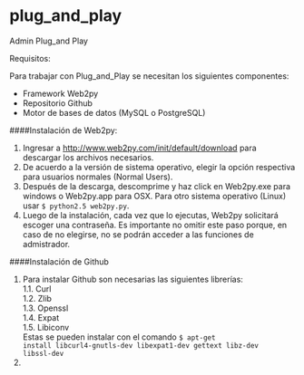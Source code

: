 plug_and_play
=============

Admin Plug_and Play

Requisitos:

Para trabajar con Plug_and_Play se necesitan los siguientes componentes:

* Framework Web2py
* Repositorio Github
* Motor de bases de datos (MySQL o PostgreSQL)
 

####Instalación de Web2py:

1. Ingresar a http://www.web2py.com/init/default/download para descargar los archivos necesarios.
2. De acuerdo a la versión de sistema operativo, elegir la opción respectiva para usuarios normales (Normal Users).
3. Después de la descarga, descomprime y haz click en Web2py.exe para windows o Web2py.app para OSX. Para otro sistema operativo (Linux) usar <code>$ python2.5 web2py.py</code>.
4. Luego de la instalación, cada vez que lo ejecutas, Web2py solicitará escoger una contraseña. Es importante no omitir este paso porque, en caso de no elegirse, no se podrán acceder a las funciones de admistrador. 

####Instalación de Github

1. Para instalar Github son necesarias las siguientes librerías:<br />
1.1. Curl<br />
1.2. Zlib<br />
1.3. Openssl<br />
1.4. Expat<br />
1.5. Libiconv<br />
   Estas se pueden instalar con el comando <code>$ apt-get install libcurl4-gnutls-dev libexpat1-dev gettext libz-dev libssl-dev</code>
2. 

